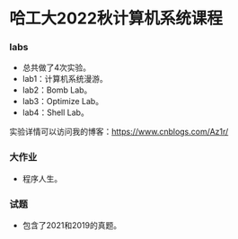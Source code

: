 # 哈工大2022秋计算机系统课程

### labs

* 总共做了4次实验。
* lab1：计算机系统漫游。
* lab2：Bomb Lab。
* lab3：Optimize Lab。
* lab4：Shell Lab。

实验详情可以访问我的博客：https://www.cnblogs.com/Az1r/

### 大作业

* 程序人生。

### 试题

* 包含了2021和2019的真题。